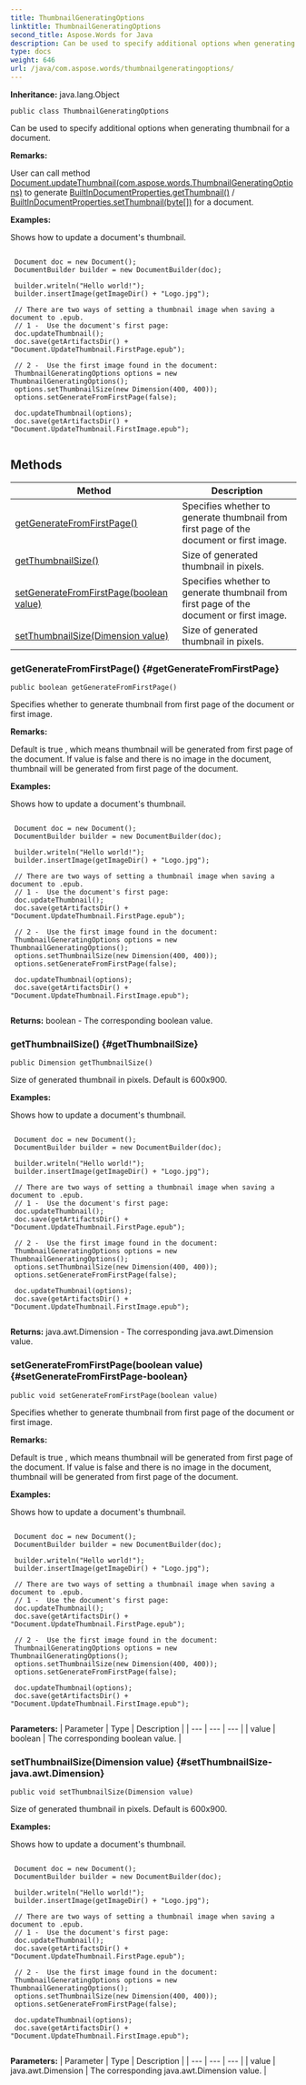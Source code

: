 ```yaml
---
title: ThumbnailGeneratingOptions
linktitle: ThumbnailGeneratingOptions
second_title: Aspose.Words for Java
description: Can be used to specify additional options when generating thumbnail for a document in Java.
type: docs
weight: 646
url: /java/com.aspose.words/thumbnailgeneratingoptions/
---
```


**Inheritance:**
java.lang.Object
```
public class ThumbnailGeneratingOptions
```

Can be used to specify additional options when generating thumbnail for a document.

 **Remarks:** 

User can call method [Document.updateThumbnail(com.aspose.words.ThumbnailGeneratingOptions)](../../com.aspose.words/document/\#updateThumbnail-com.aspose.words.ThumbnailGeneratingOptions) to generate [BuiltInDocumentProperties.getThumbnail()](../../com.aspose.words/builtindocumentproperties/\#getThumbnail) / [BuiltInDocumentProperties.setThumbnail(byte[])](../../com.aspose.words/builtindocumentproperties/\#setThumbnail-byte) for a document.

 **Examples:** 

Shows how to update a document's thumbnail.

```

 Document doc = new Document();
 DocumentBuilder builder = new DocumentBuilder(doc);

 builder.writeln("Hello world!");
 builder.insertImage(getImageDir() + "Logo.jpg");

 // There are two ways of setting a thumbnail image when saving a document to .epub.
 // 1 -  Use the document's first page:
 doc.updateThumbnail();
 doc.save(getArtifactsDir() + "Document.UpdateThumbnail.FirstPage.epub");

 // 2 -  Use the first image found in the document:
 ThumbnailGeneratingOptions options = new ThumbnailGeneratingOptions();
 options.setThumbnailSize(new Dimension(400, 400));
 options.setGenerateFromFirstPage(false);

 doc.updateThumbnail(options);
 doc.save(getArtifactsDir() + "Document.UpdateThumbnail.FirstImage.epub");
 
```
## Methods

| Method | Description |
| --- | --- |
| [getGenerateFromFirstPage()](#getGenerateFromFirstPage) | Specifies whether to generate thumbnail from first page of the document or first image. |
| [getThumbnailSize()](#getThumbnailSize) | Size of generated thumbnail in pixels. |
| [setGenerateFromFirstPage(boolean value)](#setGenerateFromFirstPage-boolean) | Specifies whether to generate thumbnail from first page of the document or first image. |
| [setThumbnailSize(Dimension value)](#setThumbnailSize-java.awt.Dimension) | Size of generated thumbnail in pixels. |
### getGenerateFromFirstPage() {#getGenerateFromFirstPage}
```
public boolean getGenerateFromFirstPage()
```


Specifies whether to generate thumbnail from first page of the document or first image.

 **Remarks:** 

Default is  true , which means thumbnail will be generated from first page of the document. If value is  false  and there is no image in the document, thumbnail will be generated from first page of the document.

 **Examples:** 

Shows how to update a document's thumbnail.

```

 Document doc = new Document();
 DocumentBuilder builder = new DocumentBuilder(doc);

 builder.writeln("Hello world!");
 builder.insertImage(getImageDir() + "Logo.jpg");

 // There are two ways of setting a thumbnail image when saving a document to .epub.
 // 1 -  Use the document's first page:
 doc.updateThumbnail();
 doc.save(getArtifactsDir() + "Document.UpdateThumbnail.FirstPage.epub");

 // 2 -  Use the first image found in the document:
 ThumbnailGeneratingOptions options = new ThumbnailGeneratingOptions();
 options.setThumbnailSize(new Dimension(400, 400));
 options.setGenerateFromFirstPage(false);

 doc.updateThumbnail(options);
 doc.save(getArtifactsDir() + "Document.UpdateThumbnail.FirstImage.epub");
 
```

**Returns:**
boolean - The corresponding  boolean  value.
### getThumbnailSize() {#getThumbnailSize}
```
public Dimension getThumbnailSize()
```


Size of generated thumbnail in pixels. Default is 600x900.

 **Examples:** 

Shows how to update a document's thumbnail.

```

 Document doc = new Document();
 DocumentBuilder builder = new DocumentBuilder(doc);

 builder.writeln("Hello world!");
 builder.insertImage(getImageDir() + "Logo.jpg");

 // There are two ways of setting a thumbnail image when saving a document to .epub.
 // 1 -  Use the document's first page:
 doc.updateThumbnail();
 doc.save(getArtifactsDir() + "Document.UpdateThumbnail.FirstPage.epub");

 // 2 -  Use the first image found in the document:
 ThumbnailGeneratingOptions options = new ThumbnailGeneratingOptions();
 options.setThumbnailSize(new Dimension(400, 400));
 options.setGenerateFromFirstPage(false);

 doc.updateThumbnail(options);
 doc.save(getArtifactsDir() + "Document.UpdateThumbnail.FirstImage.epub");
 
```

**Returns:**
java.awt.Dimension - The corresponding java.awt.Dimension value.
### setGenerateFromFirstPage(boolean value) {#setGenerateFromFirstPage-boolean}
```
public void setGenerateFromFirstPage(boolean value)
```


Specifies whether to generate thumbnail from first page of the document or first image.

 **Remarks:** 

Default is  true , which means thumbnail will be generated from first page of the document. If value is  false  and there is no image in the document, thumbnail will be generated from first page of the document.

 **Examples:** 

Shows how to update a document's thumbnail.

```

 Document doc = new Document();
 DocumentBuilder builder = new DocumentBuilder(doc);

 builder.writeln("Hello world!");
 builder.insertImage(getImageDir() + "Logo.jpg");

 // There are two ways of setting a thumbnail image when saving a document to .epub.
 // 1 -  Use the document's first page:
 doc.updateThumbnail();
 doc.save(getArtifactsDir() + "Document.UpdateThumbnail.FirstPage.epub");

 // 2 -  Use the first image found in the document:
 ThumbnailGeneratingOptions options = new ThumbnailGeneratingOptions();
 options.setThumbnailSize(new Dimension(400, 400));
 options.setGenerateFromFirstPage(false);

 doc.updateThumbnail(options);
 doc.save(getArtifactsDir() + "Document.UpdateThumbnail.FirstImage.epub");
 
```

**Parameters:**
| Parameter | Type | Description |
| --- | --- | --- |
| value | boolean | The corresponding  boolean  value. |

### setThumbnailSize(Dimension value) {#setThumbnailSize-java.awt.Dimension}
```
public void setThumbnailSize(Dimension value)
```


Size of generated thumbnail in pixels. Default is 600x900.

 **Examples:** 

Shows how to update a document's thumbnail.

```

 Document doc = new Document();
 DocumentBuilder builder = new DocumentBuilder(doc);

 builder.writeln("Hello world!");
 builder.insertImage(getImageDir() + "Logo.jpg");

 // There are two ways of setting a thumbnail image when saving a document to .epub.
 // 1 -  Use the document's first page:
 doc.updateThumbnail();
 doc.save(getArtifactsDir() + "Document.UpdateThumbnail.FirstPage.epub");

 // 2 -  Use the first image found in the document:
 ThumbnailGeneratingOptions options = new ThumbnailGeneratingOptions();
 options.setThumbnailSize(new Dimension(400, 400));
 options.setGenerateFromFirstPage(false);

 doc.updateThumbnail(options);
 doc.save(getArtifactsDir() + "Document.UpdateThumbnail.FirstImage.epub");
 
```

**Parameters:**
| Parameter | Type | Description |
| --- | --- | --- |
| value | java.awt.Dimension | The corresponding java.awt.Dimension value. |

